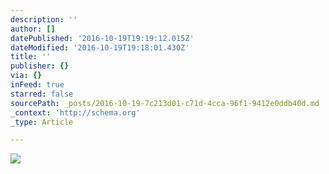 ```yaml
---
description: ''
author: []
datePublished: '2016-10-19T19:19:12.015Z'
dateModified: '2016-10-19T19:18:01.430Z'
title: ''
publisher: {}
via: {}
inFeed: true
starred: false
sourcePath: _posts/2016-10-19-7c213d01-c71d-4cca-96f1-9412e0ddb40d.md
_context: 'http://schema.org'
_type: Article

---
```

![](https://the-grid-user-content.s3-us-west-2.amazonaws.com/60e25a16-8f76-418b-bd07-8211299d37df.jpg)